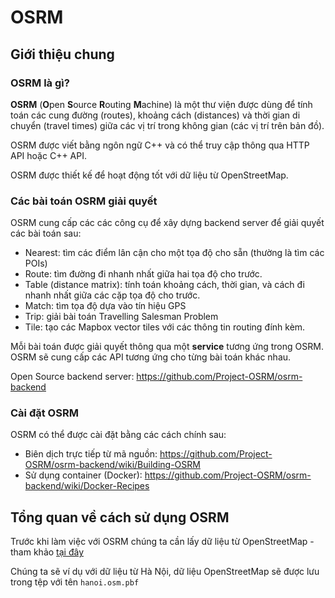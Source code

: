 # OSRM

## Giới thiệu chung
### OSRM là gì?
**OSRM** (**O**pen **S**ource **R**outing **M**achine) là một thư viện được dùng để tính toán các cung đường (routes), khoảng cách (distances) và thời gian di chuyển (travel times) giữa các vị trí trong không gian (các vị trí trên bản đồ).

OSRM được viết bằng ngôn ngữ C++ và có thể truy cập thông qua HTTP API hoặc C++ API.

OSRM được thiết kế để hoạt động tốt với dữ liệu từ OpenStreetMap.

### Các bài toán OSRM giải quyết
OSRM cung cấp các các công cụ để xây dựng backend server để giải quyết các bài toán sau:

- Nearest: tìm các điểm lân cận cho một tọa độ cho sẵn (thường là tìm các POIs)
- Route: tìm đường đi nhanh nhất giữa hai tọa độ cho trước.
- Table (distance matrix): tính toán khoảng cách, thời gian, và cách đi nhanh nhất giữa các cặp tọa độ cho trước.
- Match: tìm tọa độ dựa vào tín hiệu GPS
- Trip: giải bài toán Travelling Salesman Problem
- Tile: tạo các Mapbox vector tiles với các thông tin routing đính kèm.

Mỗi bài toán được giải quyết thông qua một **service** tương ứng trong OSRM. OSRM sẽ cung cấp các API tương ứng cho từng bài toán khác nhau.

Open Source backend server: https://github.com/Project-OSRM/osrm-backend

### Cài đặt OSRM
OSRM có thể được cài đặt bằng các cách chính sau:
- Biên dịch trực tiếp từ mã nguồn: https://github.com/Project-OSRM/osrm-backend/wiki/Building-OSRM
- Sử dụng container (Docker): https://github.com/Project-OSRM/osrm-backend/wiki/Docker-Recipes

## Tổng quan về cách sử dụng OSRM

Trước khi làm việc với OSRM chúng ta cần lấy dữ liệu từ OpenStreetMap - tham khảo [tại đây](https://github.com/rnd-forests/requirements/blob/master/notes.md#c%C3%A1ch-truy-xu%E1%BA%A5t-d%E1%BB%AF-li%E1%BB%87u-t%E1%BB%AB-osm)

Chúng ta sẽ ví dụ với dữ liệu từ Hà Nội, dữ liệu OpenStreetMap sẽ được lưu trong tệp với tên `hanoi.osm.pbf`



























